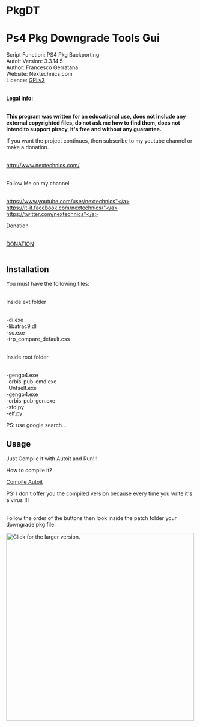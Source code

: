 # PkgDT
<h1>Ps4 Pkg Downgrade Tools Gui</h1>


Script Function: PS4 Pkg Backporting<br>
AutoIt Version: 3.3.14.5<br>
Author: Francesco Gerratana<br>
Website: Nextechnics.com<br>
Licence: <a href="https://www.gnu.org/licenses/gpl-3.0.html">GPLv3</a><br><br>

<b>Legal info:<br><br>

This program was written for an educational use, does not include any external copyrighted files,
do not ask me how to find them, does not intend to support piracy, it's free and without
any guarantee.</b><br>

If you want the project continues, then subscribe to my youtube channel or make a donation.<br><br>

<a href="http://www.nextechnics.com/">http://www.nextechnics.com/</a><br><br>

Follow Me on my channel<br><br>

<a href="https://www.youtube.com/user/nextechnics">https://www.youtube.com/user/nextechnics"</a><br>
<a href="https://it-it.facebook.com/nextechnics/">https://it-it.facebook.com/nextechnics/"</a><br>
<a href="https://twitter.com/nextechnics">https://twitter.com/nextechnics"</a><br>

Donation<br><br>

<a href="https://www.paypal.com/donate/?token=VV5v1HqWQAX8oBSY-w-GIqU-Hsp0Q8tMFOYqpFJ5liUwvg06JdJzsnxd2INpgROAX8IWAG&country.x=IT&locale.x=IT">DONATION</a><br><br>

<h2>Installation</h2>


You must have the following files:<br><br>

Inside ext folder<br><br>

-di.exe<br>
-libatrac9.dll<br>
-sc.exe<br>
-trp_compare_default.css<br><br>

Inside root folder<br><br>

-gengp4.exe<br>
-orbis-pub-cmd.exe<br>
-Unfself.exe<br>
-gengp4.exe<br>
-orbis-pub-gen.exe<br>
-sfo.py<br>
-elf.py<br>

PS: use google search...

<h2>Usage</h2>

Just Compile it with Autoit and Run!!!<br>

How to compile it? <br>

<a href="https://www.autoitscript.com/autoit3/docs/intro/compiler.htm">Compile Autoit</a><br>

PS: I don't offer you the compiled version because every time you write it's a virus !!!<br><br>

Follow the order of the buttons then look inside the patch folder your downgrade pkg file.

<a href="https://drive.google.com/uc?export=view&id=1ALblN3XcRMworq0j3RBSoYNFn-vO49Ur"><img src="https://drive.google.com/uc?export=view&id=1ALblN3XcRMworq0j3RBSoYNFn-vO49Ur" style="width: 500px; max-width: 100%; height: auto" title="Click for the larger version." /></a>








